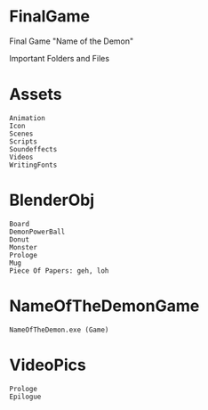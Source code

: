 # FinalGame
Final Game "Name of the Demon"

Important Folders and Files

# Assets
    Animation
    Icon
    Scenes
    Scripts
    Soundeffects
    Videos
    WritingFonts
# BlenderObj
    Board
    DemonPowerBall
    Donut
    Monster
    Prologe
    Mug
    Piece Of Papers: geh, loh
# NameOfTheDemonGame
    NameOfTheDemon.exe (Game)
# VideoPics 
    Prologe
    Epilogue
